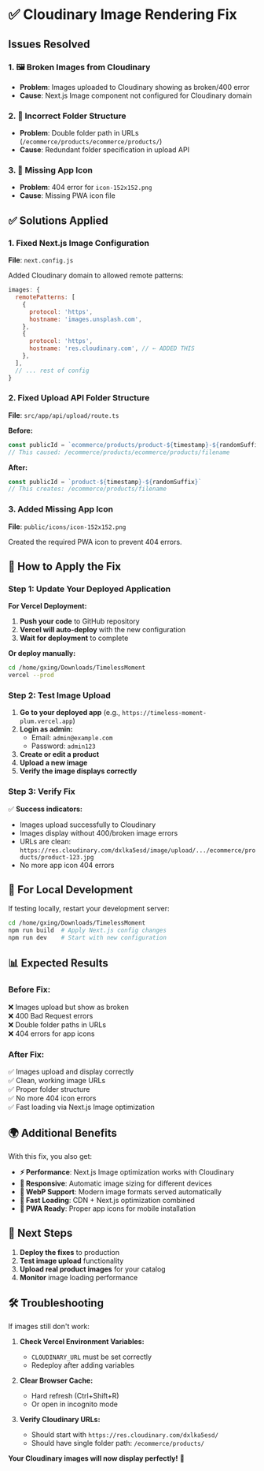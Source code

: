 # ✅ Cloudinary Image Rendering Fix

## Issues Resolved

### 1. 🖼️ **Broken Images from Cloudinary** 
- **Problem**: Images uploaded to Cloudinary showing as broken/400 error
- **Cause**: Next.js Image component not configured for Cloudinary domain

### 2. 🔧 **Incorrect Folder Structure**
- **Problem**: Double folder path in URLs (`/ecommerce/products/ecommerce/products/`)
- **Cause**: Redundant folder specification in upload API

### 3. 📱 **Missing App Icon**
- **Problem**: 404 error for `icon-152x152.png`
- **Cause**: Missing PWA icon file

## ✅ Solutions Applied

### 1. **Fixed Next.js Image Configuration**
**File**: `next.config.js`

Added Cloudinary domain to allowed remote patterns:
```javascript
images: {
  remotePatterns: [
    {
      protocol: 'https',
      hostname: 'images.unsplash.com',
    },
    {
      protocol: 'https',
      hostname: 'res.cloudinary.com', // ← ADDED THIS
    },
  ],
  // ... rest of config
}
```

### 2. **Fixed Upload API Folder Structure**
**File**: `src/app/api/upload/route.ts`

**Before:**
```typescript
const publicId = `ecommerce/products/product-${timestamp}-${randomSuffix}`
// This caused: /ecommerce/products/ecommerce/products/filename
```

**After:**
```typescript
const publicId = `product-${timestamp}-${randomSuffix}`
// This creates: /ecommerce/products/filename
```

### 3. **Added Missing App Icon**
**File**: `public/icons/icon-152x152.png`

Created the required PWA icon to prevent 404 errors.

## 🚀 **How to Apply the Fix**

### Step 1: Update Your Deployed Application

**For Vercel Deployment:**
1. **Push your code** to GitHub repository
2. **Vercel will auto-deploy** with the new configuration
3. **Wait for deployment** to complete

**Or deploy manually:**
```bash
cd /home/gxing/Downloads/TimelessMoment
vercel --prod
```

### Step 2: Test Image Upload

1. **Go to your deployed app** (e.g., `https://timeless-moment-plum.vercel.app`)
2. **Login as admin:**
   - Email: `admin@example.com`
   - Password: `admin123`
3. **Create or edit a product**
4. **Upload a new image**
5. **Verify the image displays correctly**

### Step 3: Verify Fix

✅ **Success indicators:**
- Images upload successfully to Cloudinary
- Images display without 400/broken image errors
- URLs are clean: `https://res.cloudinary.com/dxlka5esd/image/upload/.../ecommerce/products/product-123.jpg`
- No more app icon 404 errors

## 🔧 **For Local Development**

If testing locally, restart your development server:
```bash
cd /home/gxing/Downloads/TimelessMoment
npm run build  # Apply Next.js config changes
npm run dev    # Start with new configuration
```

## 📊 **Expected Results**

### Before Fix:
❌ Images upload but show as broken  
❌ 400 Bad Request errors  
❌ Double folder paths in URLs  
❌ 404 errors for app icons  

### After Fix:
✅ Images upload and display correctly  
✅ Clean, working image URLs  
✅ Proper folder structure  
✅ No more 404 icon errors  
✅ Fast loading via Next.js Image optimization  

## 🌍 **Additional Benefits**

With this fix, you also get:

- **⚡ Performance**: Next.js Image optimization works with Cloudinary
- **📱 Responsive**: Automatic image sizing for different devices
- **🔄 WebP Support**: Modern image formats served automatically
- **💨 Fast Loading**: CDN + Next.js optimization combined
- **📱 PWA Ready**: Proper app icons for mobile installation

## 🎯 **Next Steps**

1. **Deploy the fixes** to production
2. **Test image upload** functionality
3. **Upload real product images** for your catalog
4. **Monitor** image loading performance

## 🛠️ **Troubleshooting**

If images still don't work:

1. **Check Vercel Environment Variables:**
   - `CLOUDINARY_URL` must be set correctly
   - Redeploy after adding variables

2. **Clear Browser Cache:**
   - Hard refresh (Ctrl+Shift+R)
   - Or open in incognito mode

3. **Verify Cloudinary URLs:**
   - Should start with `https://res.cloudinary.com/dxlka5esd/`
   - Should have single folder path: `/ecommerce/products/`

**Your Cloudinary images will now display perfectly!** 🎉